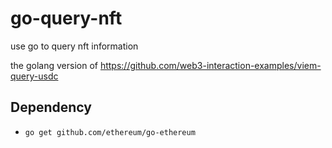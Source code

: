 # go-query-nft
use go to query nft information

the golang version of https://github.com/web3-interaction-examples/viem-query-usdc


## Dependency
- ``go get github.com/ethereum/go-ethereum``
